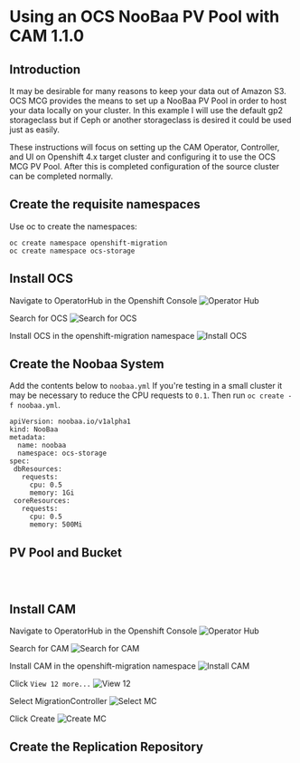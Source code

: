 Using an OCS NooBaa PV Pool with CAM 1.1.0
==========================================

Introduction
------------
It may be desirable for many reasons to keep your data out of Amazon S3. OCS MCG provides the means to set up a NooBaa PV Pool in order to host your data locally on your cluster. In this example I will use the default gp2 storageclass but if Ceph or another storageclass is desired it could be used just as easily.

These instructions will focus on setting up the CAM Operator, Controller, and UI on Openshift 4.x target cluster and configuring it to use the OCS MCG PV Pool. After this is completed configuration of the source cluster can be completed normally.

Create the requisite namespaces
----------------------------------------
Use oc to create the namespaces:
```
oc create namespace openshift-migration
oc create namespace ocs-storage
```

Install OCS
-----------
Navigate to OperatorHub in the Openshift Console
![Operator Hub](https://github.com/jmontleon/blogpost/blob/master/cam-ocs-pvpool/OHub.png)

Search for OCS
![Search for OCS](https://github.com/jmontleon/blogpost/blob/master/cam-ocs-pvpool/OCSSearch.png)

Install OCS in the openshift-migration namespace
![Install OCS](https://github.com/jmontleon/blogpost/blob/master/cam-ocs-pvpool/OCSInstall.png)

Create the Noobaa System
------------------------
Add the contents below to `noobaa.yml` If you're testing in a small cluster it may be necessary to reduce the CPU requests to `0.1`. Then run `oc create -f noobaa.yml`.

```
apiVersion: noobaa.io/v1alpha1
kind: NooBaa
metadata:
  name: noobaa
  namespace: ocs-storage
spec:
 dbResources:
   requests:
     cpu: 0.5
     memory: 1Gi
 coreResources:
   requests:
     cpu: 0.5
     memory: 500Mi
```



PV Pool and Bucket
------------------
```

```

```

```

```

```

Install CAM
-----------
Navigate to OperatorHub in the Openshift Console
![Operator Hub](https://github.com/jmontleon/blogpost/blob/master/cam-ocs-pvpool/OHub.png)

Search for CAM
![Search for CAM](https://github.com/jmontleon/blogpost/blob/master/cam-ocs-pvpool/CAMSearch.png)

Install CAM in the openshift-migration namespace
![Install CAM](https://github.com/jmontleon/blogpost/blob/master/cam-ocs-pvpool/CAMInstall.png)

Click `View 12 more...`
![View 12](https://github.com/jmontleon/blogpost/blob/master/cam-ocs-pvpool/View12.png)

Select MigrationController
![Select MC](https://github.com/jmontleon/blogpost/blob/master/cam-ocs-pvpool/SelectMC.png)

Click Create
![Create MC](https://github.com/jmontleon/blogpost/blob/master/cam-ocs-pvpool/CreateMC.png)

Create the Replication Repository
---------------------------------

